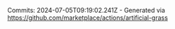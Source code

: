 Commits: 2024-07-05T09:19:02.241Z - Generated via https://github.com/marketplace/actions/artificial-grass
<br>
